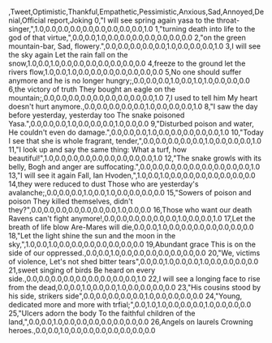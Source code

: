 ,Tweet,Optimistic,Thankful,Empathetic,Pessimistic,Anxious,Sad,Annoyed,Denial,Official report,Joking
0,"I will see spring again yasa to the throat-singer,",1.0,0.0,0.0,0.0,0.0,0.0,0.0,0.0,0.0,1.0
1,"turning death into life to the god of that virtue,",0.0,0.0,1.0,0.0,0.0,0.0,0.0,0.0,0.0,0.0
2,"on the green mountain-bar, Sad, flowery.",0.0,0.0,0.0,0.0,0.0,1.0,0.0,0.0,0.0,1.0
3,I will see the sky again Let the rain fall on the snow,1.0,0.0,1.0,0.0,0.0,0.0,0.0,0.0,0.0,0.0
4,freeze to the ground let the rivers flow,1.0,0.0,1.0,0.0,0.0,0.0,0.0,0.0,0.0,0.0
5,No one should suffer anymore and he is no longer hungry;,0.0,0.0,0.0,1.0,0.0,1.0,1.0,0.0,0.0,0.0
6,the victory of truth They bought an eagle on the mountain;,0.0,0.0,0.0,0.0,0.0,0.0,0.0,0.0,0.0,1.0
7,I used to tell him My heart doesn't hurt anymore.,0.0,0.0,0.0,0.0,0.0,1.0,0.0,0.0,0.0,1.0
8,"I saw the day before yesterday, yesterday too The snake poisoned Yasa.",0.0,0.0,0.0,1.0,0.0,0.0,0.0,1.0,0.0,0.0
9,"Disturbed poison and water, He couldn't even do damage.",0.0,0.0,0.0,1.0,0.0,0.0,0.0,0.0,0.0,1.0
10,"Today I see that she is whole fragrant, tender,",0.0,0.0,0.0,0.0,0.0,1.0,0.0,0.0,0.0,1.0
11,"I look up and say the same thing: What a turf, how beautiful!",1.0,0.0,0.0,0.0,0.0,0.0,0.0,0.0,0.0,1.0
12,"The snake growls with its belly, Bogh and anger are suffocating.",0.0,0.0,0.0,0.0,0.0,0.0,0.0,0.0,0.0,1.0
13,"I will see it again Fall, Ian Hvoden,",1.0,0.0,1.0,0.0,0.0,0.0,0.0,0.0,0.0,0.0
14,they were reduced to dust Those who are yesterday's avalanche;,0.0,0.0,0.0,1.0,0.0,1.0,0.0,0.0,0.0,0.0
15,"Sowers of poison and poison They killed themselves, didn't they?",0.0,0.0,0.0,0.0,0.0,0.0,0.0,1.0,0.0,0.0
16,Those who want our death Ravens can't fight anymore!,0.0,0.0,0.0,0.0,0.0,0.0,1.0,0.0,0.0,1.0
17,Let the breath of life blow Are-Mares will die,0.0,0.0,1.0,0.0,0.0,0.0,0.0,0.0,0.0,0.0
18,"Let the light shine the sun and the moon in the sky,",1.0,0.0,1.0,0.0,0.0,0.0,0.0,0.0,0.0,0.0
19,Abundant grace This is on the side of our oppressed.,0.0,0.0,1.0,0.0,0.0,0.0,0.0,0.0,0.0,0.0
20,"We, victims of violence, Let's not shed bitter tears",0.0,0.0,1.0,0.0,0.0,1.0,0.0,0.0,0.0,0.0
21,sweet singing of birds Be heard on every side.,0.0,0.0,0.0,0.0,0.0,0.0,0.0,0.0,0.0,1.0
22,I will see a longing face to rise from the dead,0.0,0.0,1.0,0.0,0.0,1.0,0.0,0.0,0.0,0.0
23,"His cousins ​​stood by his side, strikers side",0.0,0.0,0.0,0.0,0.0,1.0,0.0,0.0,0.0,0.0
24,"Young, dedicated more and more with trfial;",0.0,1.0,1.0,0.0,0.0,0.0,1.0,0.0,0.0,0.0
25,"Ulcers adorn the body To the faithful children of the land,",0.0,0.0,1.0,0.0,0.0,0.0,0.0,0.0,0.0,0.0
26,Angels on laurels Crowning heroes.,0.0,0.0,1.0,0.0,0.0,0.0,0.0,0.0,0.0,0.0
